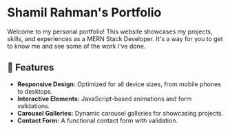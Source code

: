 # Shamil Rahman's Portfolio

Welcome to my personal portfolio! This website showcases my projects, skills, and experiences as a MERN Stack Developer. It's a way for you to get to know me and see some of the work I've done.

## 🚀 Features

- **Responsive Design:** Optimized for all device sizes, from mobile phones to desktops.
- **Interactive Elements:** JavaScript-based animations and form validations.
- **Carousel Galleries:** Dynamic carousel galleries for showcasing projects.
- **Contact Form:** A functional contact form with validation.



